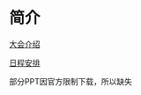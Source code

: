 # 简介

[大会介绍](https://qcon.infoq.cn/2023/shanghai/)

[日程安排](https://qcon.infoq.cn/2023/shanghai/schedule)

部分PPT因官方限制下载，所以缺失

